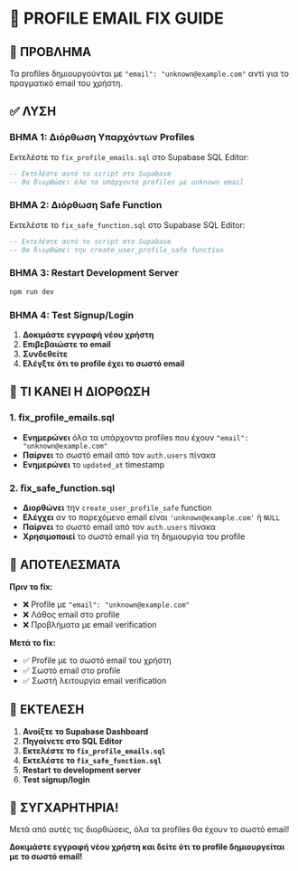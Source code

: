 # 🎯 PROFILE EMAIL FIX GUIDE

## 🚨 ΠΡΟΒΛΗΜΑ
Τα profiles δημιουργούνται με `"email": "unknown@example.com"` αντί για το πραγματικό email του χρήστη.

## ✅ ΛΥΣΗ

### ΒΗΜΑ 1: Διόρθωση Υπαρχόντων Profiles
Εκτελέστε το `fix_profile_emails.sql` στο Supabase SQL Editor:

```sql
-- Εκτελέστε αυτό το script στο Supabase
-- Θα διορθώσει όλα τα υπάρχοντα profiles με unknown email
```

### ΒΗΜΑ 2: Διόρθωση Safe Function  
Εκτελέστε το `fix_safe_function.sql` στο Supabase SQL Editor:

```sql
-- Εκτελέστε αυτό το script στο Supabase
-- Θα διορθώσει την create_user_profile_safe function
```

### ΒΗΜΑ 3: Restart Development Server
```bash
npm run dev
```

### ΒΗΜΑ 4: Test Signup/Login
1. **Δοκιμάστε εγγραφή νέου χρήστη**
2. **Επιβεβαιώστε το email**
3. **Συνδεθείτε**
4. **Ελέγξτε ότι το profile έχει το σωστό email**

## 🔧 ΤΙ ΚΑΝΕΙ Η ΔΙΟΡΘΩΣΗ

### 1. fix_profile_emails.sql
- **Ενημερώνει** όλα τα υπάρχοντα profiles που έχουν `"email": "unknown@example.com"`
- **Παίρνει** το σωστό email από τον `auth.users` πίνακα
- **Ενημερώνει** το `updated_at` timestamp

### 2. fix_safe_function.sql
- **Διορθώνει** την `create_user_profile_safe` function
- **Ελέγχει** αν το παρεχόμενο email είναι `'unknown@example.com'` ή `NULL`
- **Παίρνει** το σωστό email από τον `auth.users` πίνακα
- **Χρησιμοποιεί** το σωστό email για τη δημιουργία του profile

## 🎯 ΑΠΟΤΕΛΕΣΜΑΤΑ

**Πριν το fix:**
- ❌ Profile με `"email": "unknown@example.com"`
- ❌ Λάθος email στο profile
- ❌ Προβλήματα με email verification

**Μετά το fix:**
- ✅ Profile με το σωστό email του χρήστη
- ✅ Σωστό email στο profile
- ✅ Σωστή λειτουργία email verification

## 🚀 ΕΚΤΕΛΕΣΗ

1. **Ανοίξτε το Supabase Dashboard**
2. **Πηγαίνετε στο SQL Editor**
3. **Εκτελέστε το `fix_profile_emails.sql`**
4. **Εκτελέστε το `fix_safe_function.sql`**
5. **Restart το development server**
6. **Test signup/login**

## 🎉 ΣΥΓΧΑΡΗΤΗΡΙΑ!

Μετά από αυτές τις διορθώσεις, όλα τα profiles θα έχουν το σωστό email!

**Δοκιμάστε εγγραφή νέου χρήστη και δείτε ότι το profile δημιουργείται με το σωστό email!**

